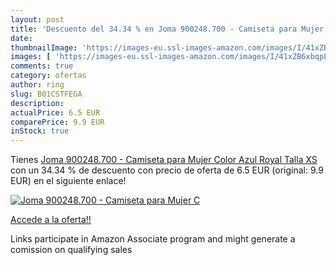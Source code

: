 ```yaml
---
layout: post
title: 'Descuento del 34.34 % en Joma 900248.700 - Camiseta para Mujer  C'
date: 
thumbnailImage: 'https://images-eu.ssl-images-amazon.com/images/I/41xZB6xbqpL._SL200_.jpg'
images: [ 'https://images-eu.ssl-images-amazon.com/images/I/41xZB6xbqpL._SL200_.jpg' ]
comments: true
category: ofertas
author: ring
slug: B01CSTFEGA
description:
actualPrice: 6.5 EUR
comparePrice: 9.9 EUR
inStock: true
---
```


Tienes [Joma 900248.700 - Camiseta para Mujer  Color Azul Royal  Talla XS](https://www.amazon.es/dp/B01CSTFEGA/?tag=tolees-21) con un 34.34 % de descuento con precio de oferta de 6.5 EUR (original: 9.9 EUR) en el siguiente enlace!

[![Joma 900248.700 - Camiseta para Mujer  C](https://images-eu.ssl-images-amazon.com/images/I/41xZB6xbqpL._SL200_.jpg)](https://www.amazon.es/dp/B01CSTFEGA/?tag=tolees-21)

[Accede a la oferta!!](https://www.amazon.es/dp/B01CSTFEGA/?tag=tolees-21)

Links participate in Amazon Associate program and might generate a comission on qualifying sales


